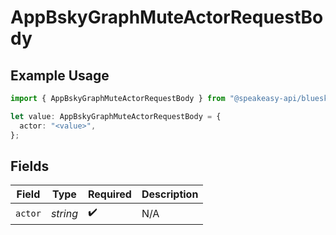 # AppBskyGraphMuteActorRequestBody

## Example Usage

```typescript
import { AppBskyGraphMuteActorRequestBody } from "@speakeasy-api/bluesky/models/operations";

let value: AppBskyGraphMuteActorRequestBody = {
  actor: "<value>",
};
```

## Fields

| Field              | Type               | Required           | Description        |
| ------------------ | ------------------ | ------------------ | ------------------ |
| `actor`            | *string*           | :heavy_check_mark: | N/A                |